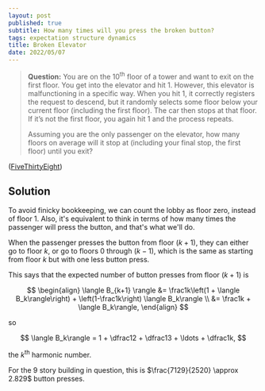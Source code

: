 ```yaml
---
layout: post
published: true
subtitle: How many times will you press the broken button?
tags: expectation structure dynamics
title: Broken Elevator
date: 2022/05/07
---
```


>**Question:** You are on the $10^\text{th}$ floor of a tower and want to exit on the first floor. You get into the elevator and hit $1.$ However, this elevator is malfunctioning in a specific way. When you hit $1,$ it correctly registers the request to descend, but it randomly selects some floor below your current floor (including the first floor). The car then stops at that floor. If it’s not the first floor, you again hit $1$ and the process repeats.
>
>Assuming you are the only passenger on the elevator, how many floors on average will it stop at (including your final stop, the first floor) until you exit?

<!--more-->

([FiveThirtyEight](https://fivethirtyeight.com/features/can-you-build-the-longest-ladder/))

## Solution

To avoid finicky bookkeeping, we can count the lobby as floor zero, instead of floor $1$. Also, it's equivalent to think in terms of how many times the passenger will press the button, and that's what we'll do.

When the passenger presses the button from floor $(k+1),$ they can either go to floor $k,$ or go to floors $0$ through $(k-1),$ which is the same as starting from floor $k$ but with one less button press.

This says that the expected number of button presses from floor $(k+1)$ is 

$$
  \begin{align}
    \langle B_{k+1} \rangle &= \frac1k\left(1 + \langle B_k\rangle\right) + \left(1-\frac1k\right) \langle B_k\rangle \\
    &= \frac1k + \langle B_k\rangle,
  \end{align}
$$

<!-- When the passenger presses the button from floor $k,$ the elevator is equally likely to end up at any floor under it. 

So, they have uniform probability $\frac1k$ to arrive at any of the floors, which can be the lobby in one press or else any of the $(k-1)$ floors above the lobby from which they will make an average of $\langle B_{k-1}\rangle$ more presses.

So the expected value of the number of button presses from floor $k$ is equal to

$$
  \langle B_k\rangle = \dfrac1k + \dfrac1k\sum_{j=1}^{k-1}\left(1 + \langle B_j\rangle\right).
$$

The second term is just $\langle B_{k-1}\rangle,$

$$
\begin{align}
  \langle B_k\rangle &= \dfrac1k + \dfrac1k[\langle B_{k-1}\rangle + \overbrace{1 + \sum_{j=1}^{k-2}\left(1 + \langle B_j\rangle\right)}^{\left(k-1\right)\langle B_{k-1}\rangle}] \\
  &= \dfrac1k + \dfrac1k\left[\langle B_{k-1}\rangle + \left(k-1\right)\langle B_{k-1}\rangle\right] \\
  &= \dfrac1k + \langle B_{k-1}\rangle,
$$
\end{align} -->


so 

$$
  \langle B_k\rangle = 1 + \dfrac12 + \dfrac13 + \ldots + \dfrac1k,
$$ 

the $k^\text{th}$ harmonic number.

For the $9$ story building in question, this is $\frac{7129}{2520} \approx 
2.829$ button presses.
<br>
